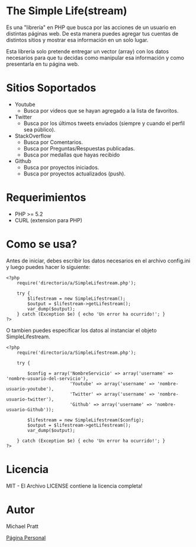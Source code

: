 The Simple Life(stream)
=======================
Es una "librería" en PHP que busca por las acciones de un usuario en distintas páginas web.
De esta manera puedes agregar tus cuentas de distintos sitios y mostrar esa información en un solo lugar.

Esta librería solo pretende entregar un vector (array) con los datos necesarios para que tu decidas como manipular
esa información y como presentarla en tu página web.

Sitios Soportados
=================
- Youtube
    - Busca por videos que se hayan agregado a la lista de favoritos.
- Twitter
	- Busca por los últimos tweets enviados (siempre y cuando el perfil sea público).
- StackOverflow
    - Busca por Comentarios.
    - Busca por Preguntas/Respuestas publicadas.
    - Busca por medallas que hayas recibido
- Github
    - Busca por proyectos iniciados.
    - Busca por proyectos actualizados (push).

Requerimientos
==============
- PHP >= 5.2
- CURL (extension para PHP)

Como se usa?
============
Antes de iniciar, debes escribir los datos necesarios en el archivo config.ini y luego puedes hacer lo siguiente:

    <?php
        require('directorio/a/SimpleLifestream.php');

        try {
			$lifestream = new SimpleLifestream();
			$output = $lifestream->getLifestream();
			var_dump($output);
		} catch (Exception $e) { echo 'Un error ha ocurrido!'; }
    ?>

O tambien puedes especificar los datos al instanciar el objeto SimpleLifestream.

	<?php
        require('directorio/a/SimpleLifestream.php');

        try {

			$config = array('NombreServicio' => array('username' => 'nombre-usuario-del-servicio'),
							'Youtube' => array('username' => 'nombre-usuario-youtube'),
							'Twitter' => array('username' => 'nombre-usuario-twitter'),
							'Github' => array('username' => 'nombre-usuario-Github'));

			$lifestream = new SimpleLifestream($config);
			$output = $lifestream->getLifestream();
			var_dump($output);

		} catch (Exception $e) { echo 'Un error ha ocurrido!'; }
    ?>

Licencia
========
MIT - El Archivo LICENSE contiene la licencia completa!

Autor
=====
Michael Pratt

[Página Personal](http://www.michael-pratt.com)